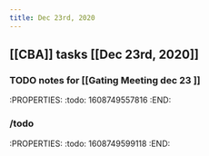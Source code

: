 ```yaml
---
title: Dec 23rd, 2020
---
```


## [[CBA]] tasks  [[Dec 23rd, 2020]]
### TODO notes for [[Gating Meeting dec 23 ]]
:PROPERTIES:
:todo: 1608749557816
:END:
### /todo
:PROPERTIES:
:todo: 1608749599118
:END:
